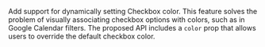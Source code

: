 Add support for dynamically setting Checkbox color. This feature solves the problem of visually associating checkbox options with colors, such as in Google Calendar filters. The proposed API includes a `color` prop that allows users to override the default checkbox color.
